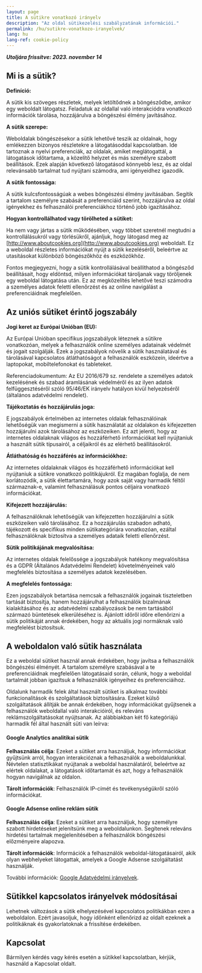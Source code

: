 ```yaml
---
layout: page
title: A sütikre vonatkozó irányelv
description: "Az oldal sütikezelési szabályzatának információi."
permalink: /hu/sutikre-vonatkozo-iranyelvek/
lang: hu
lang-ref: cookie-policy
---
```


**_Utoljára frissítve: 2023. november 14_**

## Mi is a sütik?

**Definíció:**

A sütik kis szöveges részletek, melyek letöltődnek a böngésződbe, amikor egy weboldalt látogatsz. Feladatuk az oldallal való interakciódra vonatkozó információk tárolása, hozzájárulva a böngészési élmény javításához.

**A sütik szerepe:**

Weboldalak böngészésekor a sütik lehetővé teszik az oldalnak, hogy emlékezzen bizonyos részletekre a látogatásoddal kapcsolatban. Ide tartoznak a nyelvi preferenciák, az oldalak, amiket meglátogattál, a látogatások időtartama, a közelítő helyzet és más személyre szabott beállítások. Ezek alapján következő látogatásod könnyebb lesz, és az oldal relevánsabb tartalmat tud nyújtani számodra, ami igényeidhez igazodik.

**A sütik fontossága:**

A sütik kulcsfontosságúak a webes böngészési élmény javításában. Segítik a tartalom személyre szabását a preferenciáid szerint, hozzájárulva az oldal igényekhez és felhasználói preferenciákhoz történő jobb igazításához.

**Hogyan kontrollálhatod vagy törölheted a sütiket:**

Ha nem vagy jártas a sütik működésében, vagy többet szeretnél megtudni a kontrollálásukról vagy törlésükről, ajánljuk, hogy látogasd meg az [http://www.aboutcookies.org](http://www.aboutcookies.org) weboldalt. Ez a weboldal részletes információkat nyújt a sütik kezeléséről, beleértve az utasításokat különböző böngészőkhöz és eszközökhöz.

Fontos megjegyezni, hogy a sütik kontrollálásával beállíthatod a böngésződ beállításait, hogy eldöntsd, milyen információkat tároljanak vagy töröljenek egy weboldal látogatása után. Ez az megközelítés lehetővé teszi számodra a személyes adatok feletti ellenőrzést és az online navigálást a preferenciáidnak megfelelően.

## Az uniós sütiket érintő jogszabály

**Jogi keret az Európai Unióban (EU):**

Az Európai Unióban specifikus jogszabályok léteznek a sütikre vonatkozóan, melyek a felhasználók online személyes adatainak védelmét és jogait szolgálják. Ezek a jogszabályok növelik a sütik használatával és tárolásával kapcsolatos átláthatóságot a felhasználók eszközein, ideértve a laptopokat, mobiltelefonokat és tableteket.

Referenciadokumentum: Az EU 2016/679 sz. rendelete a személyes adatok kezelésének és szabad áramlásának védelméről és az ilyen adatok felfüggesztéséről szóló 95/46/EK irányelv hatályon kívül helyezéséről (általános adatvédelmi rendelet).

**Tájékoztatás és hozzájárulás joga:**

E jogszabályok értelmében az internetes oldalak felhasználóinak lehetőségük van megismerni a sütik használatát az oldalakon és kifejezetten hozzájárulni azok tárolásához az eszközeiken. Ez azt jelenti, hogy az internetes oldalaknak világos és hozzáférhető információkat kell nyújtaniuk a használt sütik típusairól, a céljaikról és az elérhető beállításokról.

**Átláthatóság és hozzáférés az információkhoz:**

Az internetes oldalaknak világos és hozzáférhető információkat kell nyújtaniuk a sütikre vonatkozó politikájukról. Ez magában foglalja, de nem korlátozódik, a sütik élettartamára, hogy azok saját vagy harmadik féltől származnak-e, valamint felhasználásuk pontos céljaira vonatkozó információkat.

**Kifejezett hozzájárulás:**

A felhasználóknak lehetőségük van kifejezetten hozzájárulni a sütik eszközeiken való tárolásához. Ez a hozzájárulás szabadon adható, tájékozott és specifikus minden sütikategóriára vonatkozóan, ezáltal felhasználóknak biztosítva a személyes adataik feletti ellenőrzést.

**Sütik politikájának megvalósítása:**

Az internetes oldalak felelőssége a jogszabályok hatékony megvalósítása és a GDPR (Általános Adatvédelmi Rendelet) követelményeinek való megfelelés biztosítása a személyes adatok kezelésében.

**A megfelelés fontossága:**

Ezen jogszabályok betartása nemcsak a felhasználók jogainak tiszteletben tartását biztosítja, hanem hozzájárulhat a felhasználók bizalmának kialakításához és az adatvédelmi szabályozások be nem tartásából származó büntetések elkerüléséhez is. Ajánlott időről időre ellenőrizni a sütik politikáját annak érdekében, hogy az aktuális jogi normáknak való megfelelést biztosítsuk.

## A weboldalon való sütik használata

Ez a weboldal sütiket használ annak érdekében, hogy javítsa a felhasználók böngészési élményét. A tartalom személyre szabásával a te preferenciáidnak megfelelően látogatásaid során, célunk, hogy a weboldal tartalmát jobban igazítsuk a felhasználók igényeihez és preferenciáihoz.

Oldalunk harmadik felek által használt sütiket is alkalmaz további funkcionalitások és szolgáltatások biztosítására. Ezeket külső szolgáltatások állítják be annak érdekében, hogy információkat gyűjtsenek a felhasználók weboldallal való interakcióiról, és releváns reklámszolgáltatásokat nyújtsanak. Az alábbiakban két fő kategóriájú harmadik fél által használt süti van leírva:

#### Google Analytics analitikai sütik

**Felhasználás célja**: Ezeket a sütiket arra használjuk, hogy információkat gyűjtsünk arról, hogyan interakcióznak a felhasználók a weboldalunkkal. Névtelen statisztikákat nyújtanak a weboldal használatáról, beleértve az elértek oldalakat, a látogatások időtartamát és azt, hogy a felhasználók hogyan navigálnak az oldalon.

**Tárolt információk**: Felhasználók IP-címét és tevékenységükről szóló információkat.

#### Google Adsense online reklám sütik

**Felhasználás célja**: Ezeket a sütiket arra használjuk, hogy személyre szabott hirdetéseket jelenítsünk meg a weboldalunkon. Segítenek releváns hirdetési tartalmak megjelenítésében a felhasználók böngészési előzményeire alapozva.

**Tárolt információk**: Információk a felhasználók weboldal-látogatásairól, akik olyan webhelyeket látogattak, amelyek a Google Adsense szolgáltatást használják.

További információk: [Google Adatvédelmi irányelvek](https://www.google.com/intl/hu/policies/privacy/).

## Sütikkel kapcsolatos irányelvek módosításai

Lehetnek változások a sütik elhelyezésével kapcsolatos politikákban ezen a weboldalon. Ezért javasoljuk, hogy időnként ellenőrizd az oldalt ezeknek a politikáknak és gyakorlatoknak a frissítése érdekében.

## Kapcsolat

Bármilyen kérdés vagy kérés esetén a sütikkel kapcsolatban, kérjük, használd a Kapcsolat oldalt.
